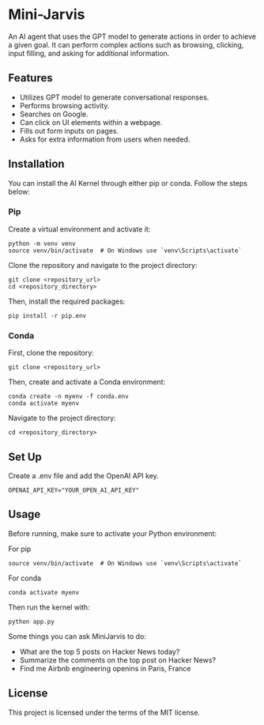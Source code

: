 # Mini-Jarvis

An AI agent that uses the GPT model to generate actions in order to achieve a given goal. It can perform complex actions such as browsing, clicking, input filling, and asking for additional information.

## Features

- Utilizes GPT model to generate conversational responses.
- Performs browsing activity.
- Searches on Google.
- Can click on UI elements within a webpage.
- Fills out form inputs on pages.
- Asks for extra information from users when needed.

## Installation

You can install the AI Kernel through either pip or conda. Follow the steps below:

### Pip

Create a virtual environment and activate it:

```shell
python -m venv venv
source venv/bin/activate  # On Windows use `venv\Scripts\activate`
```

Clone the repository and navigate to the project directory:

```shell
git clone <repository_url>
cd <repository_directory>
```

Then, install the required packages:

```shell
pip install -r pip.env
```

### Conda

First, clone the repository:

```shell
git clone <repository_url>
```

Then, create and activate a Conda environment:

```shell
conda create -n myenv -f conda.env
conda activate myenv
```

Navigate to the project directory:

```shell
cd <repository_directory>
```

## Set Up

Create a .env file and add the OpenAI API key.

```shell
OPENAI_API_KEY="YOUR_OPEN_AI_API_KEY"
```

## Usage

Before running, make sure to activate your Python environment:

For pip

```shell
source venv/bin/activate  # On Windows use `venv\Scripts\activate`
```

For conda

```shell
conda activate myenv
```

Then run the kernel with:

```shell
python app.py
```

Some things you can ask MiniJarvis to do:
- What are the top 5 posts on Hacker News today?
- Summarize the comments on the top post on Hacker News?
- Find me Airbnb engineering openins in Paris, France

## License

This project is licensed under the terms of the MIT license.